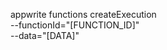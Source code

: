 appwrite functions createExecution \
        --functionId="[FUNCTION_ID]" \
        --data="[DATA]"
